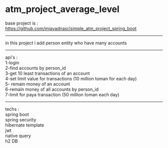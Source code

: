 # atm_project_average_level
base project is : https://github.com/mjavadnasr/simple_atm_project_spring_boot <br/>
*******************************************************************************************
in this project i add person entity who have many accounts <br/> 
*******************************************************************************************
api's :  <br/>
1-login  <br/>
2-find accounts by person_id  <br/>
3-get 10 least transactions of an account  <br/>
4-set limit value for transactions (10 million toman for each day)  <br/>
5- remain money of an account  <br/>
6-remain money of all accounts by person_id <br/>
7-limit for paya transaction (50 million toman each day) <br/>
******************************************************************************************
techs :  <br/>
spring boot <br/>
spring security <br/>
hibernate template <br/>
jwt <br/>
native query <br/>
h2 DB <br/>
